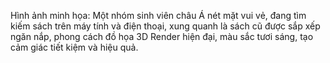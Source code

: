 Hình ảnh minh họa: Một nhóm sinh viên châu Á nét mặt vui vẻ, đang tìm kiếm sách trên máy tính và điện thoại, xung quanh là sách cũ được sắp xếp ngăn nắp, phong cách đồ họa 3D Render hiện đại, màu sắc tươi sáng, tạo cảm giác tiết kiệm và hiệu quả.